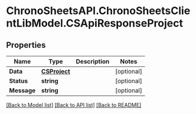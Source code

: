 # ChronoSheetsAPI.ChronoSheetsClientLibModel.CSApiResponseProject
## Properties

Name | Type | Description | Notes
------------ | ------------- | ------------- | -------------
**Data** | [**CSProject**](CSProject.md) |  | [optional] 
**Status** | **string** |  | [optional] 
**Message** | **string** |  | [optional] 

[[Back to Model list]](../README.md#documentation-for-models) [[Back to API list]](../README.md#documentation-for-api-endpoints) [[Back to README]](../README.md)

